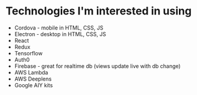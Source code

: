 # Technologies I'm interested in using
- Cordova - mobile in HTML, CSS, JS
- Electron - desktop in HTML, CSS, JS
- React
- Redux
- Tensorflow
- Auth0
- Firebase - great for realtime db (views update live with db change)
- AWS Lambda
- AWS Deeplens
- Google AIY kits
